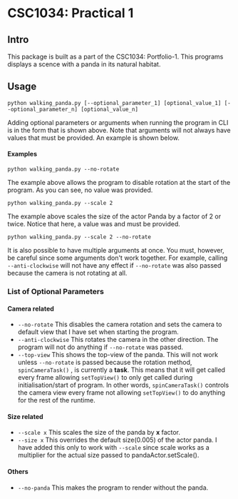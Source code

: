 # CSC1034: Practical 1

## Intro
This package is built as a part of the CSC1034: Portfolio-1. 
This programs displays a scence with a panda in its natural habitat.

## Usage
```shell
python walking_panda.py [--optional_parameter_1] [optional_value_1] [--optional_parameter_n] [optional_value_n]
```
Adding optional parameters or arguments when running the program in CLI is in the form that is shown above. 
Note that arguments will not always have values that must be provided. An example is shown below.

#### Examples
```shell
python walking_panda.py --no-rotate
```
The example above allows the program to disable rotation at the start of the program. As you can see, no value was provided.

```shell
python walking_panda.py --scale 2
```
The example above scales the size of the actor Panda by a factor of 2 or twice. Notice that here, a value was and must be provided.

```shell
python walking_panda.py --scale 2 --no-rotate
```
It is also possible to have multiple arguments at once. You must, however, be careful since some arguments don't work together. 
For example, calling `--anti-clockwise` will not have any effect if `--no-rotate` was also passed because the camera is not rotating at all.

### List of Optional Parameters
#### Camera related
- `--no-rotate` 
This disables the camera rotation and sets the camera to default view that I have set when starting the program.
- `--anti-clockwise` 
This rotates the camera in the other direction. The program will not do anything if `--no-rotate` was passed.
- `--top-view` 
This shows the top-view of the panda. This will not work unless `--no-rotate` is passed because the rotation method, `spinCameraTask()` , is currently a **task**.
This means that it will get called every frame allowing `setTopView()` to only get called during initialisation/start of program.
In other words, `spinCameraTask()` controls the camera view every frame not allowing `setTopView()` to do anything for the rest of the runtime.

#### Size related
- `--scale x` 
This scales the size of the panda by **x** factor.
- `--size x`
This overrides the default size(0.005) of the actor panda. 
I have added this only to work with `--scale` since scale works as a multiplier for the actual size passed to pandaActor.setScale().

#### Others
- `--no-panda`
This makes the program to render without the panda.